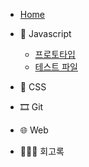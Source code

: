 -   [Home](/)

*   🍊 Javascript

    -   [프로토타입](/docs/javascript/prototype.md)
    -   [테스트 파일](/javascript/hello.md)

*   💅 CSS

*   🎞 Git

*   🌐 Web

*   👩🏻‍💻 회고록
